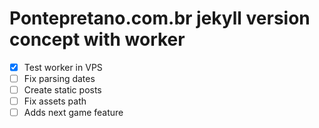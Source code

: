 # Pontepretano.com.br jekyll version concept with worker

- [X] Test worker in VPS
- [ ] Fix parsing dates
- [ ] Create static posts
- [ ] Fix assets path
- [ ] Adds next game feature